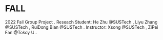 # FALL
2022 Fall Group Project  .
Reseach Student: He Zhu @SUSTech , Liyu Zhang @SUSTech , RuiDong Bian @SUSTech  .
Instructor: Xsong @SUSTech , ZiPei Fan @Tokoy U  .
